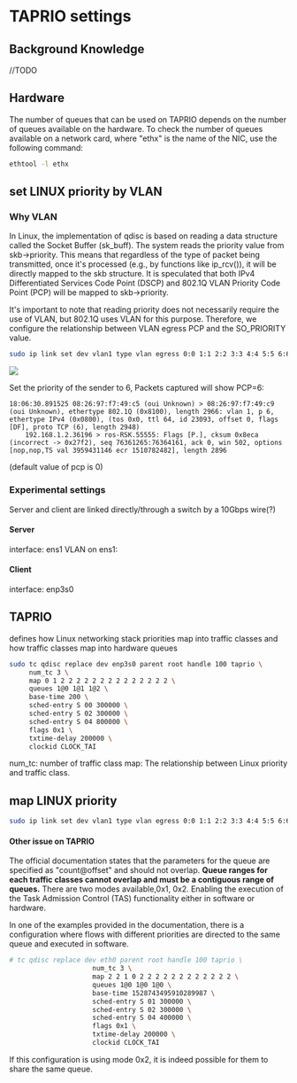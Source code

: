 # TAPRIO settings

## Background Knowledge
//TODO

## Hardware
The number of queues that can be used on TAPRIO depends on the number
of queues available on the hardware. To check the number of queues
available on a network card, where "ethx" is the name of the NIC, use
the following command:

```sh
ethtool -l ethx
```

## set LINUX priority by VLAN

### Why VLAN

In Linux, the implementation of qdisc is based on reading a data
structure called the Socket Buffer (sk_buff). The system reads the
priority value from skb->priority. This means that regardless of the
type of packet being transmitted, once it's processed (e.g., by
functions like ip_rcv()), it will be directly mapped to the skb
structure. It is speculated that both IPv4 Differentiated Services
Code Point (DSCP) and 802.1Q VLAN Priority Code Point (PCP) will be
mapped to skb->priority.

It's important to note that reading priority does not necessarily
require the use of VLAN, but 802.1Q uses VLAN for this
purpose. Therefore, we configure the relationship between VLAN egress
PCP and the SO_PRIORITY value.

```sh
sudo ip link set dev vlan1 type vlan egress 0:0 1:1 2:2 3:3 4:4 5:5 6:6 7:7
```

![](https://hackmd.io/_uploads/BkfAVtLin.jpg)


Set the priority of the sender to 6, Packets captured will show PCP=6:

```
18:06:30.891525 08:26:97:f7:49:c5 (oui Unknown) > 08:26:97:f7:49:c9 (oui Unknown), ethertype 802.1Q (0x8100), length 2966: vlan 1, p 6, ethertype IPv4 (0x0800), (tos 0x0, ttl 64, id 23093, offset 0, flags [DF], proto TCP (6), length 2948)
    192.168.1.2.36196 > ros-RSK.55555: Flags [P.], cksum 0x8eca (incorrect -> 0x27f2), seq 76361265:76364161, ack 0, win 502, options [nop,nop,TS val 3959431146 ecr 1510782482], length 2896

```

(default value of pcp is 0)

### Experimental settings

Server and client are linked directly/through a switch by a 10Gbps
wire(?)


#### Server

interface: ens1
VLAN on ens1: 

#### Client

interface: enp3s0

## TAPRIO
defines how Linux networking stack priorities map into traffic classes and how traffic classes map into hardware queues

```sh
sudo tc qdisc replace dev enp3s0 parent root handle 100 taprio \
     num_tc 3 \
     map 0 1 2 2 2 2 2 2 2 2 2 2 2 2 2 2 \
     queues 1@0 1@1 1@2 \
     base-time 200 \
     sched-entry S 00 300000 \
     sched-entry S 02 300000 \
     sched-entry S 04 800000 \
     flags 0x1 \
     txtime-delay 200000 \
     clockid CLOCK_TAI
```

num_tc: number of traffic class
map: The relationship between Linux priority and traffic class.


## map LINUX priority

```sh
sudo ip link set dev vlan1 type vlan egress 0:0 1:1 2:2 3:3 4:4 5:5 6:6 7:7
```

#### Other issue on TAPRIO

The official documentation states that the parameters for the queue
are specified as "count@offset" and should not overlap.  **Queue
ranges for each traffic classes cannot overlap and must be a
contiguous range of queues.**  There are two modes available,0x1,
0x2. Enabling the execution of the Task Admission Control (TAS)
functionality either in software or hardware.

In one of the examples provided in the documentation, there is a configuration where flows with different priorities are directed to the same queue and executed in software. 

```sh
# tc qdisc replace dev eth0 parent root handle 100 taprio \
                     num_tc 3 \
                     map 2 2 1 0 2 2 2 2 2 2 2 2 2 2 2 2 \
                     queues 1@0 1@0 1@0 \
                     base-time 1528743495910289987 \
                     sched-entry S 01 300000 \
                     sched-entry S 02 300000 \
                     sched-entry S 04 400000 \
                     flags 0x1 \
                     txtime-delay 200000 \
                     clockid CLOCK_TAI 
```

If this configuration is using mode 0x2, it is indeed possible for
them to share the same queue.

